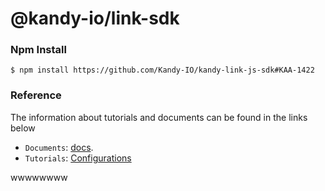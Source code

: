 @kandy-io/link-sdk
========

### Npm Install

`$ npm install https://github.com/Kandy-IO/kandy-link-js-sdk#KAA-1422`

### Reference

The information about tutorials and documents can be found in the links below

* `Documents`: [docs](https://Kandy-IO.github.io/kandy-link-js-sdk/docs).
* `Tutorials`:  [Configurations](https://Kandy-IO.github.io/kandy-link-js-sdk/tutorials/#/Configurations)

wwwwwwww



